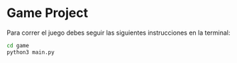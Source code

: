 # Game Project  

Para correr el juego debes seguir las siguientes instrucciones en la terminal: 

```sh
cd game
python3 main.py
``` 